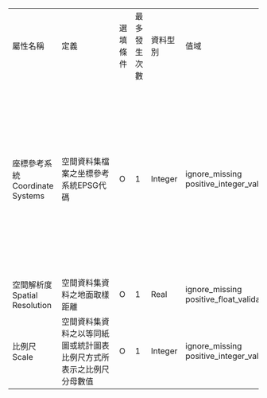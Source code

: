 <table>
        <tr><td>屬性名稱</td><td>定義</td>
        <td>選填條件</td><td>最多發生次數</td><td>資料型別</td>
        <td>值域</td><td>備註</td></tr><tr style="max-width: 100%;">
                        <td>座標參考系統<br>Coordinate Systems</td>
                        <td style="min-width: 100px;">空間資料集檔案之坐標參考系統EPSG代碼</td>
                        <td>O</td>
                        <td>1</td>
                        <td>Integer</td>
                        <td>ignore_missing<br>positive_integer_validator</td>
                        <td>EPSG:4326→WGS84 (預設), EPSG:3826→TWD97/TM2 台灣, EPSG:3821→TWD67, EPSG:3825→TWD97/TM2 澎湖, EPSG:3828→TWD67/TM2 台灣<br>EPSG:4326→WGS84 (Default), EPSG:3826→TWD97/TM2 Taiwan, EPSG:3821→TWD67, EPSG:3825→TWD97/TM2 Penghu, EPSG:3828→TWD67/TM2 Taiwan</td>
                    </tr><tr style="max-width: 100%;">
                        <td>空間解析度<br>Spatial Resolution</td>
                        <td style="min-width: 100px;">空間資料集資料之地面取樣距離</td>
                        <td>O</td>
                        <td>1</td>
                        <td>Real</td>
                        <td>ignore_missing<br>positive_float_validator</td>
                        <td></td>
                    </tr><tr style="max-width: 100%;">
                        <td>比例尺<br>Scale</td>
                        <td style="min-width: 100px;">空間資料集資料之以等同紙圖或統計圖表比例尺方式所表示之比例尺分母數值</td>
                        <td>O</td>
                        <td>1</td>
                        <td>Integer</td>
                        <td>ignore_missing<br>positive_integer_validator</td>
                        <td></td>
                    </tr></table>